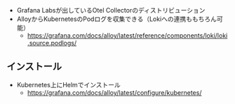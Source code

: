 - Grafana Labsが出しているOtel Collectorのディストリビューション
- AlloyからKubernetesのPodログを収集できる（Lokiへの連携ももちろん可能）
  - https://grafana.com/docs/alloy/latest/reference/components/loki/loki.source.podlogs/

## インストール
- Kubernetes上にHelmでインストール
  - https://grafana.com/docs/alloy/latest/configure/kubernetes/